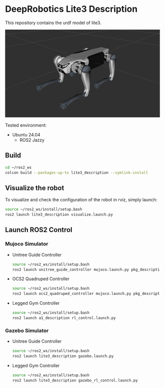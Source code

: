 # DeepRobotics Lite3 Description
This repository contains the urdf model of lite3.

![lite3](../../../.images/lite3.png)

Tested environment:
* Ubuntu 24.04
    * ROS2 Jazzy

## Build
```bash
cd ~/ros2_ws
colcon build --packages-up-to lite3_description --symlink-install
```

## Visualize the robot
To visualize and check the configuration of the robot in rviz, simply launch:
```bash
source ~/ros2_ws/install/setup.bash
ros2 launch lite3_description visualize.launch.py
```

## Launch ROS2 Control
### Mujoco Simulator
* Unitree Guide Controller
  ```bash
  source ~/ros2_ws/install/setup.bash
  ros2 launch unitree_guide_controller mujoco.launch.py pkg_description:=lite3_description
  ```
* OCS2 Quadruped Controller
  ```bash
  source ~/ros2_ws/install/setup.bash
  ros2 launch ocs2_quadruped_controller mujoco.launch.py pkg_description:=lite3_description
  ```
* Legged Gym Controller
  ```bash
  source ~/ros2_ws/install/setup.bash
  ros2 launch a1_description rl_control.launch.py
  ```


### Gazebo Simulator
* Unitree Guide Controller
  ```bash
  source ~/ros2_ws/install/setup.bash
  ros2 launch lite3_description gazebo.launch.py
  ```
* Legged Gym Controller
  ```bash
  source ~/ros2_ws/install/setup.bash
  ros2 launch lite3_description gazebo_rl_control.launch.py
  ```
